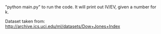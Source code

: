 "python main.py" to run the code. It will print out IV/EV, given a number for k.

Dataset taken from: http://archive.ics.uci.edu/ml/datasets/Dow+Jones+Index
